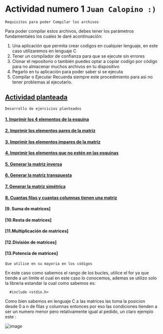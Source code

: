 # Actividad numero 1        `Juan Calopino :)`

`Requisitos para poder Compilar los archivos`

Para poder compilar estos archivos, debes tener los parámetros fundamentales los cuales te daré acontinuación:
1. Una aplicación que permita crear codigos en cualquier lenguaje, en este caso utilizaremos en lenguaje C
2. Tener un compilador de confianza para que se ejecute sin errores
3. Clonar el repositorio o también puedes optar a copiar codígo por código para no almacenar muchos archivos en tu dispositivo
4. Pegarlo en tu aplicación para poder saber si se ejecuta
5. Compilar o Ejecutar
   Recuerda siempre este procedimiento para asi no tener problemas al ejecutarlo.
   
## [Actividad planteada](https://eva.unl.edu.ec/mod/workshop/view.php?id=3061225)
`Desarrollo de ejercicios planteados`
#### [1. Imprimir los 4 elementos de la esquina](https://github.com/JuaaanCalopino/Unidad3_Actividad1/blob/ffa058549bf24cdfc7e1370186b1c58160453fee/Unidad3_JuanC/Ejercicio1.c)
#### [2. Imprimir los elementos pares de la matriz](https://github.com/JuaaanCalopino/Unidad3_Actividad1/blob/c39dbe2881808eba8df6173d1be6f91c84866cad/Unidad3_JuanC/Ejercicio2.c)
#### [3. Imprimir los elementos impares de la matriz](https://github.com/JuaaanCalopino/Unidad3_Actividad1/blob/eb07a6b82d178536b87d1f10315b2c854b205bf6/Unidad3_JuanC/Ejercicio3.c)
#### [4. Imprimir los elementos que no estén en las esquinas](https://github.com/JuaaanCalopino/Unidad3_Actividad1/blob/7206e8e48fb5dc2f45eff3a5ffd9da89fa3de2d4/Unidad3_JuanC/Ejercicio4.c)
#### [5. Generar la matriz inversa](https://github.com/JuaaanCalopino/Unidad3_Actividad1/blob/ae86921bc13e50a928d669863a0bfb0fba0661cd/Unidad3_JuanC/Ejercicio5.c)
#### [6. Generar la matriz transpuesta](https://github.com/JuaaanCalopino/Unidad3_Actividad1/blob/1f293f17726fb990fce8b90d66f7d33c9eb79739/Unidad3_JuanC/Ejercicio6.c)
#### [7. Generar la matriz simétrica](https://github.com/JuaaanCalopino/Unidad3_Actividad1/blob/a8b4a7ed82bd1150d7cff9296673d56005255383/Unidad3_JuanC/Ejercicio7.c)
#### [8. Cuantas filas y cuantas columnas tienen una matriz](https://github.com/JuaaanCalopino/Unidad3_Actividad1/blob/acc505c7fdd5ef3624d14ca2026b20e9e0bbf982/Unidad3_JuanC/Ejercicio8.c)
#### [9. Suma de matrices]
#### [10.Resta de matrices]
#### [11.Multiplicación de matrices]
#### [12.División de matrices]
#### [13.Potencia de matrices]
`Que utilice en su mayoria en los códigos`

En este caso como sabemos el rango de los bucles, utilice el for ya que tiende a un limite el cual en este caso lo conocemos, ademas se utilizo solo la libreria estandar la cual como sabemos es:



      #include <stdio.h>

Como bien sabemos en lenguaje C a las matrices las toma la posicion desde 0 a n de filas y columnas entonces por eso las condiciones tienden a ser un numero menor pero relativamente igual al pedido, un claro ejemplo este :

![image](https://github.com/JuaaanCalopino/Unidad3_Actividad1/assets/169931958/4eda08a7-c92f-422d-9125-587fa268581f)



      
    

